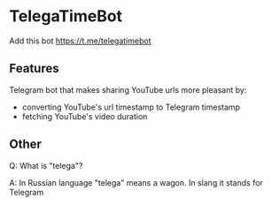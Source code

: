 # TelegaTimeBot

Add this bot <https://t.me/telegatimebot>

## Features

Telegram bot that makes sharing YouTube urls more pleasant by:

- converting YouTube's url timestamp to Telegram timestamp
- fetching YouTube's video duration

## Other

Q: What is "telega"?

A: In Russian language "telega" means a wagon.
In slang it stands for Telegram
